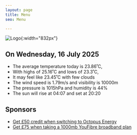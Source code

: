 ```yaml
---
layout: page
title: Menu
seo: Menu

---
```


![Logo](/images/logo.jpg){:width="832px"}

<!-- weather_marker starts -->
## On Wednesday, 16 July 2025

- The average temperature today is 23.86˚C,
- With highs of 25.16˚C and lows of 23.3˚C,
- It may feel like 23.45˚C with few clouds
- The wind speed is 1.79m/s and visibility is 10000m
- The pressure is 1015hPa and humidity is 44%
- The sun will rise at 04:07 and set at 20:20

<!-- weather_marker ends -->

## Sponsors

- [Get £50 credit when switching to Octopus Energy](https://bit.ly/3oD1nnS)
- [Get £75 when taking a 1000mb YouFibre broadband plan](https://aklam.io/91zWhU?)
